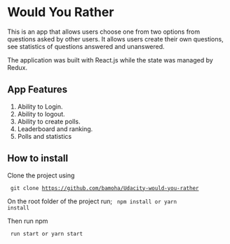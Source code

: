 # Would You Rather 

This is an app that allows users choose one from two options from questions asked by other users. It allows users create their own questions, see statistics of questions answered and unanswered. 

The application was built with React.js while the state was managed by Redux.

## App Features
1. Ability to Login.
2. Ability to logout.
3. Ability to create polls.
4. Leaderboard and ranking.
5. Polls and statistics

## How to install

Clone the project using 

<code> git clone https://github.com/bamoha/Udacity-would-you-rather </code>

On the root folder of the project run; <code> npm install or yarn install </code> 

Then run npm 

<code> run start or yarn start </code>